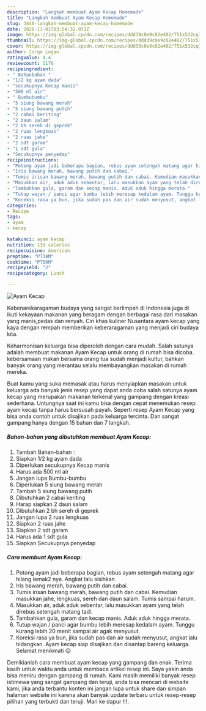 ```yaml
---
description: "Langkah membuat Ayam Kecap Homemade"
title: "Langkah membuat Ayam Kecap Homemade"
slug: 3440-langkah-membuat-ayam-kecap-homemade
date: 2020-11-01T03:54:32.071Z
image: https://img-global.cpcdn.com/recipes/ddd39c0e9c02e402/751x532cq70/ayam-kecap-foto-resep-utama.jpg
thumbnail: https://img-global.cpcdn.com/recipes/ddd39c0e9c02e402/751x532cq70/ayam-kecap-foto-resep-utama.jpg
cover: https://img-global.cpcdn.com/recipes/ddd39c0e9c02e402/751x532cq70/ayam-kecap-foto-resep-utama.jpg
author: Jorge Logan
ratingvalue: 4.4
reviewcount: 1176
recipeingredient:
- " Bahanbahan "
- "1/2 kg ayam dada"
- "secukupnya Kecap manis"
- "500 ml air"
- " Bumbubumbu"
- "5 siung bawang merah"
- "5 siung bawang putih"
- "2 cabai keriting"
- "2 daun salam"
- "2 bh sereh di geprek"
- "2 ruas lengkuas"
- "2 ruas jahe"
- "2 sdt garam"
- "1 sdt gula"
- "Secukupnya penyedap"
recipeinstructions:
- "Potong ayam jadi beberapa bagian, rebus ayam setengah matang agar hilang lemak2 nya. Angkat lalu sisihkan"
- "Iris bawang merah, bawang putih dan cabai."
- "Tumis irisan bawang merah, bawang putih dan cabai. Kemudian masukkan jahe, lengkuas, sereh dan daun salam. Tumis sampai harum."
- "Masukkan air, aduk aduk sebentar, lalu masukkan ayam yang telah direbus setengah matang tadi."
- "Tambahkan gula, garam dan kecap manis. Aduk aduk hingga merata."
- "Tutup wajan / panci agar bumbu lebih meresap kedalam ayam. Tunggu kurang lebih 20 menit sampai air agak menyusut."
- "Koreksi rasa ya bun, jika sudah pas dan air sudah menyusut, angkat lalu hidangkan. Ayam kecap siap disajikan dan disantap bareng keluarga. Selamat menikmati 😉"
categories:
- Recipe
tags:
- ayam
- kecap

katakunci: ayam kecap 
nutrition: 139 calories
recipecuisine: American
preptime: "PT34M"
cooktime: "PT50M"
recipeyield: "2"
recipecategory: Lunch

---
```



![Ayam Kecap](https://img-global.cpcdn.com/recipes/ddd39c0e9c02e402/751x532cq70/ayam-kecap-foto-resep-utama.jpg)

Kebenarekaragaman budaya yang sangat berlimpah di Indonesia juga di ikuti kekayaan makanan yang beragam dengan berbagai rasa dari masakan yang manis,pedas dan renyah. Ciri khas kuliner Nusantara ayam kecap yang kaya dengan rempah memberikan keberaragaman yang menjadi ciri budaya kita.


Keharmonisan keluarga bisa diperoleh dengan cara mudah. Salah satunya adalah membuat makanan Ayam Kecap untuk orang di rumah bisa dicoba. kebersamaan makan bersama orang tua sudah menjadi kultur, bahkan banyak orang yang merantau selalu membayangkan masakan di rumah mereka.



Buat kamu yang suka memasak atau harus menyiapkan masakan untuk keluarga ada banyak jenis resep yang dapat anda coba salah satunya ayam kecap yang merupakan makanan terkenal yang gampang dengan kreasi sederhana. Untungnya saat ini kamu bisa dengan cepat menemukan resep ayam kecap tanpa harus bersusah payah.
Seperti resep Ayam Kecap yang bisa anda contoh untuk disajikan pada keluarga tercinta. Dan sangat gampang hanya dengan 15 bahan dan 7 langkah.


<!--inarticleads1-->

##### Bahan-bahan yang dibutuhkan membuat Ayam Kecap:

1. Tambah  Bahan-bahan :
1. Siapkan 1/2 kg ayam dada
1. Diperlukan secukupnya Kecap manis
1. Harus ada 500 ml air
1. Jangan lupa  Bumbu-bumbu
1. Diperlukan 5 siung bawang merah
1. Tambah 5 siung bawang putih
1. Dibutuhkan 2 cabai keriting
1. Harap siapkan 2 daun salam
1. Dibutuhkan 2 bh sereh di geprek
1. Jangan lupa 2 ruas lengkuas
1. Siapkan 2 ruas jahe
1. Siapkan 2 sdt garam
1. Harus ada 1 sdt gula
1. Siapkan Secukupnya penyedap




<!--inarticleads2-->

##### Cara membuat  Ayam Kecap:

1. Potong ayam jadi beberapa bagian, rebus ayam setengah matang agar hilang lemak2 nya. Angkat lalu sisihkan
1. Iris bawang merah, bawang putih dan cabai.
1. Tumis irisan bawang merah, bawang putih dan cabai. Kemudian masukkan jahe, lengkuas, sereh dan daun salam. Tumis sampai harum.
1. Masukkan air, aduk aduk sebentar, lalu masukkan ayam yang telah direbus setengah matang tadi.
1. Tambahkan gula, garam dan kecap manis. Aduk aduk hingga merata.
1. Tutup wajan / panci agar bumbu lebih meresap kedalam ayam. Tunggu kurang lebih 20 menit sampai air agak menyusut.
1. Koreksi rasa ya bun, jika sudah pas dan air sudah menyusut, angkat lalu hidangkan. Ayam kecap siap disajikan dan disantap bareng keluarga. Selamat menikmati 😉




Demikianlah cara membuat ayam kecap yang gampang dan enak. Terima kasih untuk waktu anda untuk membaca artikel resep ini. Saya yakin anda bisa meniru dengan gampang di rumah. Kami masih memiliki banyak resep istimewa yang sangat gampang dan teruji, anda bisa mencari di website kami, jika anda terbantu konten ini jangan lupa untuk share dan simpan halaman website ini karena akan banyak update terbaru untuk resep-resep pilihan yang terbukti dan teruji. Mari ke dapur !!!. 
